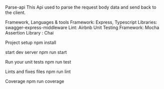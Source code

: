 Parse-api
This Api used to parse the request body data and send back to the client.

Framework, Languages & tools
Framework: Express, Typescript
Libraries: swagger-express-middleware 
Lint: Airbnb 
Unit Testing Framework: Mocha 
Assertion Library : Chai

Project setup
npm install

start dev server
npm run start

Run your unit tests
npm run test

Lints and fixes files
npm run lint

Coverage
npm run coverage